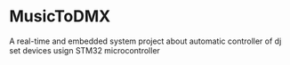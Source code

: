 # MusicToDMX
A real-time and embedded system project about automatic controller of dj set devices usign STM32 microcontroller
